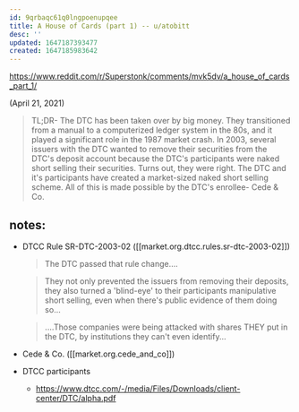```yaml
---
id: 9qrbaqc61q0lngpoenupqee
title: A House of Cards (part 1) -- u/atobitt
desc: ''
updated: 1647187393477
created: 1647185983642
---
```

https://www.reddit.com/r/Superstonk/comments/mvk5dv/a_house_of_cards_part_1/

(April 21, 2021)

> TL;DR- The DTC has been taken over by big money. They transitioned from a manual to a computerized ledger system in the 80s, and it played a significant role in the 1987 market crash. In 2003, several issuers with the DTC wanted to remove their securities from the DTC's deposit account because the DTC's participants were naked short selling their securities. Turns out, they were right. The DTC and it's participants have created a market-sized naked short selling scheme. All of this is made possible by the DTC's enrollee- Cede & Co.

## notes:
- DTCC Rule SR-DTC-2003-02 ([[market.org.dtcc.rules.sr-dtc-2003-02]])
    > The DTC passed that rule change....

    > They not only prevented the issuers from removing their deposits, they also turned a 'blind-eye' to their participants manipulative short selling, even when there's public evidence of them doing so...

    > ....Those companies were being attacked with shares THEY put in the DTC, by institutions they can't even identify...
- Cede & Co. ([[market.org.cede_and_co]])
- DTCC participants
    - https://www.dtcc.com/-/media/Files/Downloads/client-center/DTC/alpha.pdf